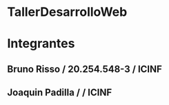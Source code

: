 # TallerDesarrolloWeb

# Integrantes
## Bruno Risso / 20.254.548-3 / ICINF
## Joaquin Padilla / / ICINF
